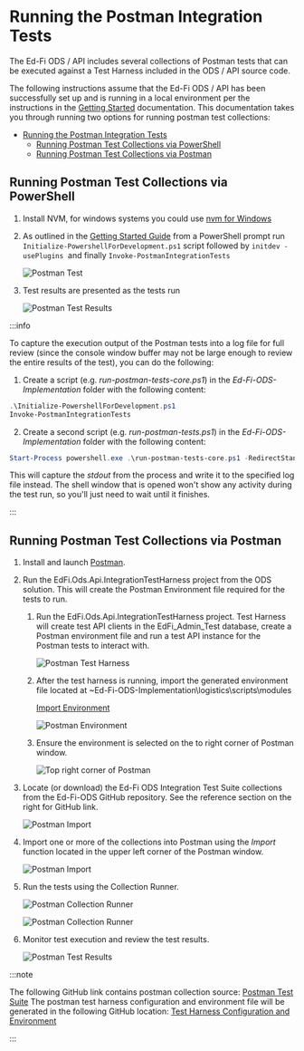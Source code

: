 # Running the Postman Integration Tests

The Ed-Fi ODS / API includes several collections of Postman tests that can be
executed against a Test Harness included in the ODS / API source code.

The following instructions assume that the Ed-Fi ODS / API has been successfully
set up and is running in a local environment per the instructions in
the [Getting
Started](../../getting-started/readme.md)
documentation. This documentation takes you through running two options for
running postman test collections:

* [Running the Postman Integration Tests](#running-the-postman-integration-tests)
  * [Running Postman Test Collections via PowerShell](#running-postman-test-collections-via-powershell)
  * [Running Postman Test Collections via Postman](#running-postman-test-collections-via-postman)

## Running Postman Test Collections via PowerShell

1. Install NVM, for windows systems you could use [nvm for
    Windows](https://github.com/coreybutler/nvm-windows/releases)
2. As outlined in the [Getting Started
    Guide](../getting-started/source-code-installation/readme.md)
    from a PowerShell prompt run `Initialize-PowershellForDevelopment.ps1`
    script followed by `initdev -usePlugins`  and finally
    `Invoke-PostmanIntegrationTests`  

    ![Postman Test](../img/image-2023-10-3_9-7-30.png)

3. Test results are presented as the tests run

    ![Postman Test Results](../img/image-2023-10-3_9-17-12.png)

:::info

To capture the execution output of the Postman tests into a log file for full
review (since the console window buffer may not be large enough to review the
entire results of the test), you can do the following:

1. Create a script (e.g. _run-postman-tests-core.ps1_) in the
   _Ed-Fi-ODS-Implementation_ folder with the following content:

```powershell
.\Initialize-PowershellForDevelopment.ps1
Invoke-PostmanIntegrationTests
```

2. Create a second script (e.g. _run-postman-tests.ps1_) in
   the _Ed-Fi-ODS-Implementation_ folder with the following content:

```powershell
Start-Process powershell.exe .\run-postman-tests-core.ps1 -RedirectStandardOutput .\tests.log
```

This will capture the _stdout_ from the process and write it to the specified
log file instead. The shell window that is opened won't show any activity during
the test run, so you'll just need to wait until it finishes.

:::

## Running Postman Test Collections via Postman

1. Install and launch [Postman](https://www.getpostman.com/downloads/).
2. Run the EdFi.Ods.Api.IntegrationTestHarness project from the ODS solution.
    This will create the Postman Environment file required for the tests to
    run.
    1. Run the EdFi.Ods.Api.IntegrationTestHarness project. Test Harness will
        create test API clients in the EdFi\_Admin\_Test database, create a
        Postman environment file and run a test API instance for the Postman
        tests to interact with.

        ![Postman Test Harness](../img/image2021-10-5_16-59-40.png)

    2. After the test harness is running, import the generated environment file
        located at ~Ed-Fi-ODS-Implementation\\logistics\\scripts\\modules

        [Import Environment](../img/image2021-10-5_17-4-17.png)

        ![Postman Environment](../img/image2021-10-5_17-2-59.png)

    3. Ensure the environment is selected on the to right corner of Postman
        window.

        ![Top right corner of Postman](../img/image2021-10-6_9-5-10.png)

3. Locate (or download) the Ed-Fi ODS Integration Test Suite collections from
    the Ed-Fi-ODS GitHub repository. See the reference section on the right for
    GitHub link.

    ![Postman Import](../img/image2021-10-5_17-13-4.png)
4. Import one or more of the collections into Postman using the _Import_
    function located in the upper left corner of the Postman window.

    ![Postman Import](../img/image2021-10-5_17-14-18.png)

5. Run the tests using the Collection Runner.

    ![Postman Collection Runner](../img/image2021-10-6_8-54-29.png)

    ![Postman Collection Runner](../img/image2021-10-6_8-55-15.png)

6. Monitor test execution and review the test results.

    ![Postman Test Results](../img/image2021-10-6_9-0-0.png)

:::note

The following GitHub link contains postman collection source: [Postman Test
Suite](https://github.com/Ed-Fi-Alliance-OSS/Ed-Fi-ODS/tree/v7.2/Postman%20Test%20Suite)
The postman test harness configuration and environment file will be generated in
the following GitHub location: [Test Harness Configuration and
Environment](https://github.com/Ed-Fi-Alliance-OSS/Ed-Fi-ODS-Implementation/tree/v7.2/logistics/scripts/modules)

:::
